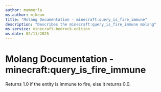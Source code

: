 ```yaml
---
author: mammerla
ms.author: mikeam
title: "Molang Documentation - minecraft:query_is_fire_immune"
description: "Describes the minecraft:query_is_fire_immune molang"
ms.service: minecraft-bedrock-edition
ms.date: 02/11/2025 
---
```


# Molang Documentation - minecraft:query_is_fire_immune

Returns 1.0 if the entity is immune to fire, else it returns 0.0.
